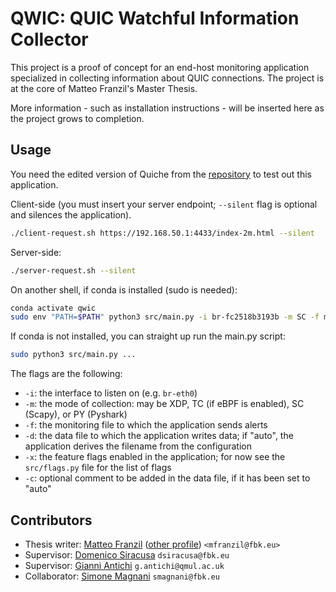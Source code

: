# QWIC: QUIC Watchful Information Collector

This project is a proof of concept for an end-host monitoring application specialized in collecting information about QUIC connections. The project is at the core of Matteo Franzil's Master Thesis.

More information - such as installation instructions - will be inserted here as the project grows to completion.

## Usage

You need the edited version of Quiche from the [repository](https://github.com/mfranzil/quiche) to test out this application.

Client-side (you must insert your server endpoint; `--silent` flag is optional and silences the application).

```bash
./client-request.sh https://192.168.50.1:4433/index-2m.html --silent
```

Server-side:

```bash
./server-request.sh --silent
```

On another shell, if conda is installed (sudo is needed):

```bash
conda activate qwic
sudo env "PATH=$PATH" python3 src/main.py -i br-fc2518b3193b -m SC -f monitor -d auto -x L30 -c 1M >/dev/null
```

If conda is not installed, you can straight up run the main.py script:

```bash
sudo python3 src/main.py ...
```

The flags are the following:

- `-i`: the interface to listen on (e.g. `br-eth0`)
- `-m`: the mode of collection: may be XDP, TC (if eBPF is enabled), SC (Scapy), or PY (Pyshark)
- `-f`: the monitoring file to which the application sends alerts
- `-d`: the data file to which the application writes data; if "auto", the application derives the filename from the configuration
- `-x`: the feature flags enabled in the application; for now see the `src/flags.py` file for the list of flags
- `-c`: optional comment to be added in the data file, if it has been set to "auto"

## Contributors

- Thesis writer: [Matteo Franzil](https://gitlab.fbk.eu/mfranzil) ([other profile](https://matteo.franzil.com/)) `<mfranzil@fbk.eu>`
- Supervisor: [Domenico Siracusa](https://gitlab.fbk.eu/dsiracusa) `dsiracusa@fbk.eu`
- Supervisor: [Gianni Antichi](https://gianniantichi.github.io/) `g.antichi@qmul.ac.uk`
- Collaborator: [Simone Magnani](https://gitlab.fbk.eu/smagnani) `smagnani@fbk.eu`
